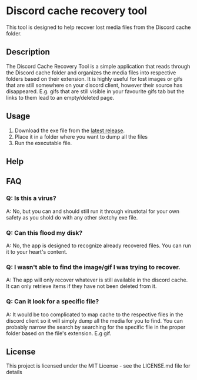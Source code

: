 # Discord cache recovery tool

This tool is designed to help recover lost media files from the Discord cache folder.

## Description

The Discord Cache Recovery Tool is a simple application that reads through the Discord cache folder and organizes the media files into respective folders based on their extension. It is highly useful for lost images or gifs that are still somewhere on your discord client, however their source has disappeared. E.g.
gifs that are still visible in your favourite gifs tab but the links to them lead to an empty/deleted page.

## Usage

1. Download the exe file from the [latest release](https://github.com/Azmekk/discord-cache-recovery-tool/releases/latest).
2. Place it in a folder where you want to dump all the files
3. Run the executable file.

## Help

## FAQ

### Q: Is this a virus?
A: No, but you can and should still run it through virustotal for your own safety as you shold do with any other sketchy exe file.

### Q: Can this flood my disk?
A: No, the app is designed to recognize already recovered files. You can run it to your heart's content.

### Q: I wasn't able to find the image/gif I was trying to recover.
A: The app will only recover whatever is still available in the discord cache. It can only retrieve items if they have not been deleted from it.

### Q: Can it look for a specific file?
A: It would be too complicated to map cache to the respective files in the discord client so it will simply dump all the media for you to find. You can probably narrow the search by searching for the specific flie in the proper folder based on the file's extension. E.g gif.

## License

This project is licensed under the MIT License - see the LICENSE.md file for details

